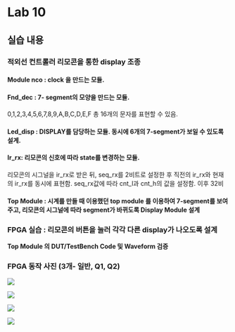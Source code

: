 # Lab 10
## 실습 내용
### **적외선 컨트롤러 리모콘을 통한  display 조종**
#### **Module nco** :  clock 을 만드는 모듈. 
#### **Fnd_dec** : 7- segment의 모양을 만드는 모듈. 
0,1,2,3,4,5,6,7,8,9,A,B,C,D,E,F 총 16개의 문자를 표현할 수 있음.
#### **Led_disp** : DISPLAY를 담당하는 모듈. 동시에 6개의 7-segment가 보일 수 있도록 설계.  
#### **Ir_rx**: 리모콘의 신호에 따라   state를 변경하는 모듈. 
 리모콘의 시그널을  ir_rx로 받은 뒤, seq_rx를 2비트로 설정한 후 직전의  ir_rx와 현재의 ir_rx를 동시에 표현함.
 seq_rx값에 따라 cnt_l과 cnt_h의 값을 설정함. 이후 32비

#### **Top Module** : 시계를 만들 때 이용했던   top module 를 이용하여 7-segment를 보여주고, 리모콘의 시그널에 따라 segment가 바뀌도록 Display Module 설계
### FPGA 실습  : 리모콘의 버튼을 눌러 각각 다른  display가 나오도록 설계
**Top Module 의 DUT/TestBench Code 및 Waveform 검증**
### **FPGA 동작 사진 (3개- 일반, Q1, Q2)**

![](https://github.com/jungeun0/logic_design/blob/master/project%2006/12312321213213.PNG)

![](https://github.com/jungeun0/logic_design/blob/master/project%2006/result.jpg)

![](https://github.com/jungeun0/logic_design/blob/master/project%2006/q2.jpg)

![](https://github.com/jungeun0/logic_design/blob/master/project%2006/q3.jpgcommit/00f628e9730e4566201f842117c394973bc47b59)
<!--stackedit_data:
eyJoaXN0b3J5IjpbMTg2ODY0ODY2NSwtMjAyMjIwNjM3MSw4Mz
MxMjE2NjcsLTg3NTM2NjA4XX0=
-->